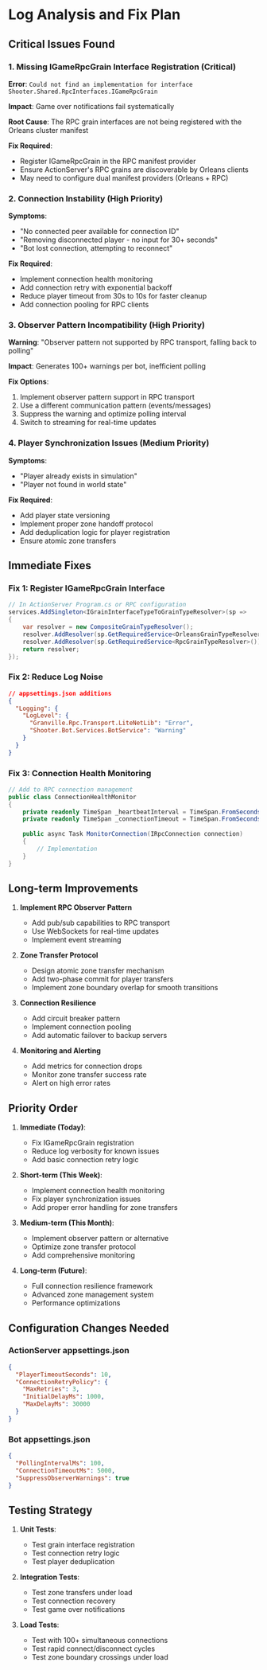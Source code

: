 # Log Analysis and Fix Plan

## Critical Issues Found

### 1. Missing IGameRpcGrain Interface Registration (Critical)

**Error**: `Could not find an implementation for interface Shooter.Shared.RpcInterfaces.IGameRpcGrain`

**Impact**: Game over notifications fail systematically

**Root Cause**: The RPC grain interfaces are not being registered with the Orleans cluster manifest

**Fix Required**:
- Register IGameRpcGrain in the RPC manifest provider
- Ensure ActionServer's RPC grains are discoverable by Orleans clients
- May need to configure dual manifest providers (Orleans + RPC)

### 2. Connection Instability (High Priority)

**Symptoms**:
- "No connected peer available for connection ID"
- "Removing disconnected player - no input for 30+ seconds"
- "Bot lost connection, attempting to reconnect"

**Fix Required**:
- Implement connection health monitoring
- Add connection retry with exponential backoff
- Reduce player timeout from 30s to 10s for faster cleanup
- Add connection pooling for RPC clients

### 3. Observer Pattern Incompatibility (High Priority)

**Warning**: "Observer pattern not supported by RPC transport, falling back to polling"

**Impact**: Generates 100+ warnings per bot, inefficient polling

**Fix Options**:
1. Implement observer pattern support in RPC transport
2. Use a different communication pattern (events/messages)
3. Suppress the warning and optimize polling interval
4. Switch to streaming for real-time updates

### 4. Player Synchronization Issues (Medium Priority)

**Symptoms**:
- "Player already exists in simulation"
- "Player not found in world state"

**Fix Required**:
- Add player state versioning
- Implement proper zone handoff protocol
- Add deduplication logic for player registration
- Ensure atomic zone transfers

## Immediate Fixes

### Fix 1: Register IGameRpcGrain Interface

```csharp
// In ActionServer Program.cs or RPC configuration
services.AddSingleton<IGrainInterfaceTypeToGrainTypeResolver>(sp =>
{
    var resolver = new CompositeGrainTypeResolver();
    resolver.AddResolver(sp.GetRequiredService<OrleansGrainTypeResolver>());
    resolver.AddResolver(sp.GetRequiredService<RpcGrainTypeResolver>());
    return resolver;
});
```

### Fix 2: Reduce Log Noise

```json
// appsettings.json additions
{
  "Logging": {
    "LogLevel": {
      "Granville.Rpc.Transport.LiteNetLib": "Error",
      "Shooter.Bot.Services.BotService": "Warning"
    }
  }
}
```

### Fix 3: Connection Health Monitoring

```csharp
// Add to RPC connection management
public class ConnectionHealthMonitor
{
    private readonly TimeSpan _heartbeatInterval = TimeSpan.FromSeconds(5);
    private readonly TimeSpan _connectionTimeout = TimeSpan.FromSeconds(15);
    
    public async Task MonitorConnection(IRpcConnection connection)
    {
        // Implementation
    }
}
```

## Long-term Improvements

1. **Implement RPC Observer Pattern**
   - Add pub/sub capabilities to RPC transport
   - Use WebSockets for real-time updates
   - Implement event streaming

2. **Zone Transfer Protocol**
   - Design atomic zone transfer mechanism
   - Add two-phase commit for player transfers
   - Implement zone boundary overlap for smooth transitions

3. **Connection Resilience**
   - Add circuit breaker pattern
   - Implement connection pooling
   - Add automatic failover to backup servers

4. **Monitoring and Alerting**
   - Add metrics for connection drops
   - Monitor zone transfer success rate
   - Alert on high error rates

## Priority Order

1. **Immediate (Today)**:
   - Fix IGameRpcGrain registration
   - Reduce log verbosity for known issues
   - Add basic connection retry logic

2. **Short-term (This Week)**:
   - Implement connection health monitoring
   - Fix player synchronization issues
   - Add proper error handling for zone transfers

3. **Medium-term (This Month)**:
   - Implement observer pattern or alternative
   - Optimize zone transfer protocol
   - Add comprehensive monitoring

4. **Long-term (Future)**:
   - Full connection resilience framework
   - Advanced zone management system
   - Performance optimizations

## Configuration Changes Needed

### ActionServer appsettings.json
```json
{
  "PlayerTimeoutSeconds": 10,
  "ConnectionRetryPolicy": {
    "MaxRetries": 3,
    "InitialDelayMs": 1000,
    "MaxDelayMs": 30000
  }
}
```

### Bot appsettings.json
```json
{
  "PollingIntervalMs": 100,
  "ConnectionTimeoutMs": 5000,
  "SuppressObserverWarnings": true
}
```

## Testing Strategy

1. **Unit Tests**:
   - Test grain interface registration
   - Test connection retry logic
   - Test player deduplication

2. **Integration Tests**:
   - Test zone transfers under load
   - Test connection recovery
   - Test game over notifications

3. **Load Tests**:
   - Test with 100+ simultaneous connections
   - Test rapid connect/disconnect cycles
   - Test zone boundary crossings under load